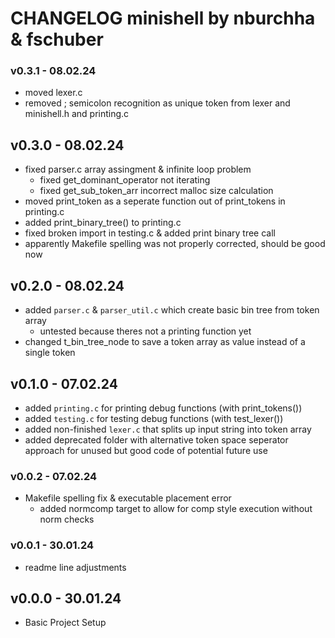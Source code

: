 # CHANGELOG minishell by nburchha & fschuber

### v0.3.1 - 08.02.24
- moved lexer.c
- removed ; semicolon recognition as unique token from lexer and minishell.h and printing.c

## v0.3.0 - 08.02.24
- fixed parser.c array assingment & infinite loop problem
    - fixed get_dominant_operator not iterating
    - fixed get_sub_token_arr incorrect malloc size calculation
- moved print_token as a seperate function out of print_tokens in printing.c
- added print_binary_tree() to printing.c
- fixed broken import in testing.c & added print binary tree call
- apparently Makefile spelling was not properly corrected, should be good now

## v0.2.0 - 08.02.24
- added `parser.c` & `parser_util.c` which create basic bin tree from token array
	- untested because theres not a printing function yet
- changed t_bin_tree_node to save a token array as value instead of a single token

## v0.1.0 - 07.02.24
- added `printing.c` for printing debug functions (with print_tokens())
- added `testing.c` for testing debug functions (with test_lexer())
- added non-finished `lexer.c` that splits up input string into token array
- added deprecated folder with alternative token space seperator approach for unused but good code of potential future use

### v0.0.2 - 07.02.24
- Makefile spelling fix & executable placement error
	- added normcomp target to allow for comp style execution without norm checks

### v0.0.1 - 30.01.24
- readme line adjustments

## v0.0.0 - 30.01.24
- Basic Project Setup

